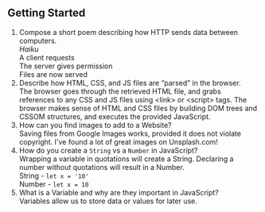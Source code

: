 ## Getting Started
1. Compose a short poem describing how HTTP sends data between computers. <br> *Haiku*<br> A client requests <br> The server gives permission <br> Files are now served
2. Describe how HTML, CSS, and JS files are “parsed” in the browser. <br> The browser goes through the retrieved HTML file, and grabs references to any CSS and JS files using \<link> or \<script> tags. The browser makes sense of HTML and CSS files by building DOM trees and CSSOM structures, and executes the provided JavaScript. 
3. How can you find images to add to a Website? <br> Saving files from Google Images works, provided it does not violate copyright. I've found a lot of great images on Unsplash.com!
4. How do you create a `String` vs a `Number` in JavaScript? <br> Wrapping a variable in quotations will create a String. Declaring a number without quotations will result in a Number.<br>String - `let x = '10'`<br> Number - `let x = 10`
5. What is a Variable and why are they important in JavaScript?<br> Variables allow us to store data or values for later use.
